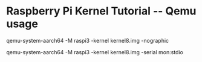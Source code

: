 #  Raspberry Pi Kernel Tutorial -- Qemu usage 

qemu-system-aarch64 -M raspi3 -kernel kernel8.img -nographic

qemu-system-aarch64 -M raspi3 -kernel kernel8.img  -serial mon:stdio
